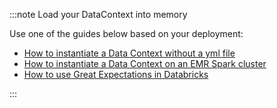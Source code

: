 :::note Load your DataContext into memory

Use one of the guides below based on your deployment:

- [How to instantiate a Data Context without a yml file](../../setup/configuring_data_contexts/how_to_instantiate_a_data_context_without_a_yml_file.md)
- [How to instantiate a Data Context on an EMR Spark cluster](../../../deployment_patterns/how_to_instantiate_a_data_context_on_an_emr_spark_cluster.md)
- [How to use Great Expectations in Databricks](../../../deployment_patterns/how_to_use_great_expectations_in_databricks.md)

:::
